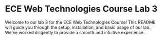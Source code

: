 
# ECE Web Technologies Course Lab 3

Welcome to our lab 3 for the ECE Web Technologies Course! This README will guide you through the setup, installation, and basic usage of our lab. We've worked diligently to provide a smooth and intuitive experience.